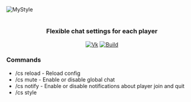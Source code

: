 
<img src="https://sun9-70.userapi.com/6h5zjNvnCIP7j-tvfgWtG8DuJfm5IcvN2Ti-pg/CIjFbUCYrec.jpg" alt="MyStyle" align="center">

<div align="center">
  <h1> </h1>
  <h3>Flexible chat settings for each player</h3>
  
  [![Vk](https://img.shields.io/badge/vk-DeelTer-9cf)](https://vk.com/DeelTer/)
  [![Build](https://img.shields.io/badge/builds-check%20it-green)](https://github.com/DeelTer/MyStyle/releases)
  
</div>

### Commands
* /cs reload - Reload config
* /cs mute - Enable or disable global chat
* /cs notify - Enable or disable notifications about player join and quit
* /cs style <style> - Change your chat style ( placeholders: %PLAYER% & %MESSAGE% )
* /cs prefix <local/global> <prefix> - Change your chat prefix
